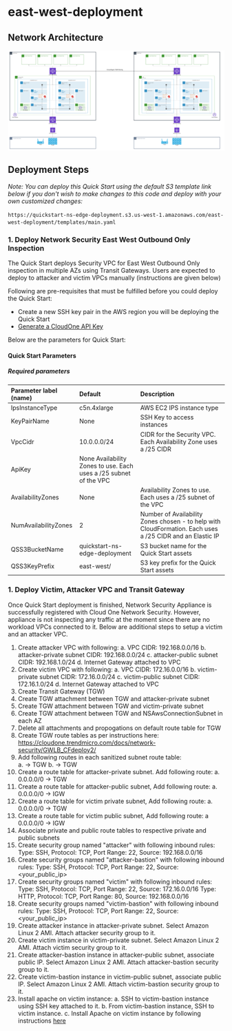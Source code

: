 # east-west-deployment

## Network Architecture

<img src="docs/east-west.png" name="Network Security East West Deployment">

## Deployment Steps

*Note: You can deploy this Quick Start using the default S3 template link below if you don't wish to make changes to this code and deploy with your own customized changes:*

`https://quickstart-ns-edge-deployment.s3.us-west-1.amazonaws.com/east-west-deployment/templates/main.yaml`
### 1. Deploy Network Security East West Outbound Only Inspection
The Quick Start deploys Security VPC for East West Outbound Only inspection in multiple AZs using Transit Gateways. Users are expected to deploy to attacker and victim VPCs manually (instructions are given below)

Following are pre-requisites that must be fulfilled before you could deploy the Quick Start:
- Create a new SSH key pair in the AWS region you will be deploying the Quick Start
- [Generate a CloudOne API Key](https://cloudone.trendmicro.com/docs/network-security/add_cloud_accounts_appliances/#generate-an-api-key)

Below are the parameters for Quick Start:
#### Quick Start Parameters

##### Required parameters
| Parameter label (name) | Default        | Description                                                    |
| :----------------------| :------------- | :------------------------------------------------------------- |
| IpsInstanceType    | c5n.4xlarge  | AWS EC2 IPS instance type |
| KeyPairName | None | SSH Key to access instances |
| VpcCidr    | 10.0.0.0/24 | CIDR for the Security VPC. Each Availability Zone uses a /25 CIDR |
| ApiKey    | None  Availability Zones to use. Each uses a /25 subnet of the VPC |
| AvailabilityZones  | None | Availability Zones to use. Each uses a /25 subnet of the VPC |
| NumAvailabilityZones    | 2 | Number of Availability Zones chosen - to help with CloudFormation. Each uses a /25 CIDR and an Elastic IP |
| QSS3BucketName    | quickstart-ns-edge-deployment | S3 bucket name for the Quick Start assets |
| QSS3KeyPrefix    | east-west/ | S3 key prefix for the Quick Start assets |

### 1. Deploy Victim, Attacker VPC and Transit Gateway

Once Quick Start deployment is finished, Network Security Appliance is successfully registered with Cloud One Network Security. However, appliance is not inspecting any traffic at the moment since there are no workload VPCs connected to it. Below are additional steps to setup a victim and an attacker VPC.

1. Create attacker VPC with following:
   a. VPC CIDR: 192.168.0.0/16
   b. attacker-private subnet CIDR: 192.168.0.0/24
   c. attacker-public subnet CIDR: 192.168.1.0/24
   d. Internet Gateway attached to VPC
2. Create victim VPC with following:
   a. VPC CIDR: 172.16.0.0/16
   b. victim-private subnet CIDR: 172.16.0.0/24
   c. victim-public subnet CIDR: 172.16.1.0/24
   d. Internet Gateway attached to VPC
3. Create Transit Gateway (TGW)
4. Create TGW attachment between TGW and attacker-private subnet
5. Create TGW attachment between TGW and victim-private subnet
6. Create TGW attachment between TGW and NSAwsConnectionSubnet in each AZ
7. Delete all attachments and propogations on default route table for TGW
8. Create TGW route tables as per instructions here: https://cloudone.trendmicro.com/docs/network-security/GWLB_CFdeploy2/
9. Add following routes in each sanitized subnet route table:  
   a. <attacker VPC CIDR> -> TGW
   b. <victim VPC CIDR> -> TGW
10. Create a route table for attacker-private subnet. Add following route:
    a. 0.0.0.0/0 -> TGW
11. Create a route table for attacker-public subnet, Add following route:
    a. 0.0.0.0/0 -> IGW
12. Create a route table for victim private subnet, Add following route:
    a. 0.0.0.0/0 -> TGW
13. Create a route table for victim public subnet, Add following route:
    a 0.0.0.0/0 -> IGW
14. Associate private and public route tables to respective private and public subnets
15. Create security group named "attacker" with following inbound rules:
    Type: SSH, Protocol: TCP, Port Range: 22, Source: 192.168.0.0/16
16. Create security groups named "attacker-bastion" with following inbound rules:
    Type: SSH, Protocol: TCP, Port Range: 22, Source: <your_public_ip>
17. Create security groups named "victim" with following inbound rules:
    Type: SSH, Protocol: TCP, Port Range: 22, Source: 172.16.0.0/16
    Type: HTTP, Protocol: TCP, Port Range: 80, Source: 192.168.0.0/16
18. Create security groups named "victim-bastion" with following inbound rules:
    Type: SSH, Protocol: TCP, Port Range: 22, Source: <your_public_ip>
19. Create attacker instance in attacker-private subnet. Select Amazon Linux 2 AMI. Attach attacker security group to it.
20. Create victim instance in victim-private subnet. Select Amazon Linux 2 AMI.  Attach victim security group to it.
21. Create attacker-bastion instance in attacker-public subnet, associate public IP. Select Amazon Linux 2 AMI. Attach attacker-bastion security group to it.
22. Create victim-bastion instance in victim-public subnet, associate public IP. Select Amazon Linux 2 AMI. Attach victim-bastion security group to it.
23. Install apache on victim instance: 
    a. SSH to victim-bastion instance using SSH key attached to it.
    b. From victim-bastion instance, SSH to victim instance.
    c. Install Apache on victim instance by following instructions [here](https://docs.aws.amazon.com/AmazonRDS/latest/UserGuide/CHAP_Tutorials.WebServerDB.CreateWebServer.html)